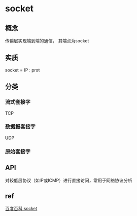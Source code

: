 # socket

## 概念

传输层实现端到端的通信， 其端点为socket

## 实质

socket = IP : prot

## 分类

### 流式套接字

TCP

### 数据报套接字

UDP

### 原始套接字

## API

对较低层协议（如IP或ICMP）进行直接访问，常用于网络协议分析

## ref

[百度百科 socket](https://baike.baidu.com/item/%E5%A5%97%E6%8E%A5%E5%AD%97/9637606?fromtitle=socket&fromid=281150&fr=aladdin)